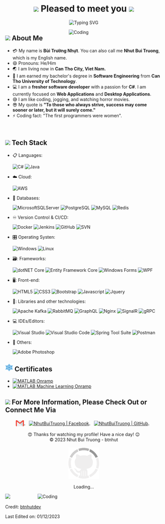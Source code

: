 <h1 align="center">
  <img src="https://media.giphy.com/media/hvRJCLFzcasrR4ia7z/giphy.gif" width="35">
    Pleased to meet you
  <img src="https://media.giphy.com/media/hvRJCLFzcasrR4ia7z/giphy.gif" width="35">
</h1>

<div align="center">
  
![Typing SVG](https://readme-typing-svg.herokuapp.com?font=ROBOT&size=25&color=39FF14&background=000000&center=true&vCenter=true&width=490&lines=%3E+Hi,+I'm+Nhut+Bui+Truong)

</div>

<img align="right" alt="Coding" width="300" src="https://testbytesnxtjsbackend.technoallianceindia.com/wp-content/uploads/2020/02/tenor-1.gif">

## <img src="https://c.tenor.com/NCRHhqkXrJYAAAAi/programmers-go-internet.gif" width="25">  <b>About Me</b>
- :credit_card: My name is **Bùi Trường Nhựt**. You can also call me **Nhut Bui Truong**, which is my English name.
- 😄 Pronouns: He/Him
- :earth_asia: I am living now in **Can Tho City, Viet Nam.**
- :school: I am earned my bachelor's degree in **Software Engineering** from **Can Tho University of Technology**.
- 💻 I am a **fresher software developer** with a passion for **C#**. I am currently focused on **Web Applications** and **Desktop Applications**.
- :sweat_smile: I am like coding, jogging, and watching horror movies.
- :sunglasses: My quote is **"To those who always strive, success may come sooner or later, but it will surely come."**
- ⚡ Coding fact: "The first programmers were women".

<br>

## <img src="https://media2.giphy.com/media/QssGEmpkyEOhBCb7e1/giphy.gif?cid=ecf05e47a0n3gi1bfqntqmob8g9aid1oyj2wr3ds3mg700bl&rid=giphy.gif" width ="25"><b> Tech Stack</b>

<p align="center">

- 📋 Languages:
    
    ![C#](https://img.shields.io/badge/C%23-8A2BE2.svg?style=for-the-badge&logo=C%23)
    ![Java](https://custom-icon-badges.demolab.com/badge/Java-007396.svg?style=for-the-badge&logo=java&logoColor=white)
    
- ☁️ Cloud:

    ![AWS](https://img.shields.io/badge/Amazon_AWS-232F3E?style=for-the-badge&logo=amazon-aws&logoColor=white)
    
- 💾 Databases:
  
    ![MicrosoftSQLServer](https://img.shields.io/badge/Microsoft%20SQL%20Sever-CC2927?style=for-the-badge&logo=microsoft%20sql%20server&logoColor=white) 
    ![PostgreSQL](https://img.shields.io/badge/PostgreSQL-4169E1?style=for-the-badge&logo=postgresql&logoColor=fff) 
    ![MySQL](https://img.shields.io/badge/mysql-%2300f.svg?style=for-the-badge&logo=mysql&logoColor=white)
    ![Redis](https://img.shields.io/badge/Redis-black?style=for-the-badge&logo=Redis)

- ♾️ Version Control & CI/CD:

    ![Docker](https://img.shields.io/badge/docker-%230db7ed.svg?style=for-the-badge&logo=docker&logoColor=white)
    ![Jenkins](https://img.shields.io/badge/jenkins-%232C5263.svg?style=for-the-badge&logo=jenkins&logoColor=white)
    ![GitHub](https://img.shields.io/badge/github-%23121011.svg?style=for-the-badge&logo=github&logoColor=white)
    ![SVN](https://img.shields.io/badge/SVN-blue?style=for-the-badge&logo=Subversion)
    
- 🎛️ Operating Systen:
  
    ![Windows](https://img.shields.io/badge/Windows-0078D6?style=for-the-badge&logo=windows&logoColor=white)
    ![Linux](https://img.shields.io/badge/Linux-FCC624?style=for-the-badge&logo=linux&logoColor=black)

- 🗃️: Frameworks:

    ![dotNET Core](https://img.shields.io/badge/.NET%20Core-purple?style=for-the-badge&logo=dotNET)
    ![Entity Framework Core](https://img.shields.io/badge/Entity%20Framework%20Core-purple?style=for-the-badge&logo=dotnet)
    ![Windows Forms](https://img.shields.io/badge/Windows%20Forms-purple?style=for-the-badge&logo=dotnet)
    ![WPF](https://img.shields.io/badge/WPF-purple?style=for-the-badge&logo=dotnet)

- 🖥️: Front-end:
  
    ![HTML5](https://img.shields.io/badge/html5%20-%23E34F26.svg?&style=for-the-badge&logo=html5&logoColor=white)
    ![CSS3](https://img.shields.io/badge/css3%20-%231572B6.svg?&style=for-the-badge&logo=css3&logoColor=white)
    ![Bootstrap](https://img.shields.io/badge/bootstrap%20-%23563D7C.svg?&style=for-the-badge&logo=bootstrap&logoColor=white)
    ![Javascript](https://img.shields.io/badge/javascript%20-%23323330.svg?&style=for-the-badge&logo=javascript&logoColor=%23F7DF1E)
    ![Jquery](https://img.shields.io/badge/-JQuery-blue?style=for-the-badge&logo=jquery)
    
- 📑: Libraries and other technologies:

    ![Apache Kafka](https://img.shields.io/badge/Apache%20Kafka-000.svg?style=for-the-badge&logo=apachekafka)
    ![RabbitMQ](https://img.shields.io/badge/RabbitMQ-black?style=for-the-badge&logo=RabbitMQ)
    ![GraphQL](https://img.shields.io/badge/GraphQL-pink.svg?style=for-the-badge&logo=GraphQL&logoColor=white)
    ![Nginx](https://img.shields.io/badge/Nginx-green?style=for-the-badge&logo=nginx)
    ![SignalR](https://img.shields.io/badge/SignalR-purple?style=for-the-badge&logo=SignalR)
    ![gRPC](https://img.shields.io/badge/gRPC-blue?style=for-the-badge&logo=gRPC)

- 💻 IDEs/Editors:
  
    ![Visual Studio](https://img.shields.io/badge/Visual%20Studio-purple?style=for-the-badge&logo=Visual%20Studio)
    ![Visual Studio Code](https://img.shields.io/badge/Visual%20Studio%20Code-0078d7.svg?style=for-the-badge&logo=visual-studio-code&logoColor=white)
    ![Spring Tool Suite](https://img.shields.io/badge/Spring%20Tool%20Suite-green.svg?style=for-the-badge&logo=Spring)
    ![Postman](https://img.shields.io/badge/Postman-FF6C37?style=for-the-badge&logo=Postman&logoColor=white)

- 🧰 Others:
  
    ![Adobe Photoshop](https://img.shields.io/badge/adobe%20photoshop-%2331A8FF.svg?style=for-the-badge&logo=adobe%20photoshop&logoColor=white)
  
</p>

## <img src='https://raw.githubusercontent.com/acervenky/animated-github-badges/master/assets/acbadge.gif' width='25' height='25'><b> Certificates</b>

- [![MATLAB](https://img.shields.io/badge/-MATLAB-orange) Onramp](https://matlabacademy.mathworks.com/progress/share/certificate.html?id=c2f444b8-d6ce-4eef-9934-48d7fa7da2d1)
- [![MATLAB](https://img.shields.io/badge/-MATLAB-orange) Machine Learning Onramp](https://matlabacademy.mathworks.com/progress/share/certificate.html?id=ad7fb8de-67d7-487f-95ee-f3871a61b1e1)
  

## <img src='https://raw.githubusercontent.com/ShahriarShafin/ShahriarShafin/main/Assets/handshake.gif' width="80px"> For More Information, Please Check Out or Connect Me Via
<p align="center">
  <a href="mailto:btnhut.dev@gmail.com" >
    <img align="center" alt="NhutBuiTruong | Gmail" width="26px" src="https://github.com/SatYu26/SatYu26/blob/master/Assets/Gmail.svg" />
  </a> &nbsp;&nbsp;
  
  <a href="https://web.facebook.com/profile.php?id=100011575898302" target="_blank">
      <img align="center" alt="NhutBuiTruong | Facebook" width="24px" src="https://upload.wikimedia.org/wikipedia/en/thumb/0/04/Facebook_f_logo_%282021%29.svg/100px-Facebook_f_logo_%282021%29.svg.png" />
  </a> &nbsp;&nbsp;
  
  <a href="https://profile-summary-for-github.herokuapp.com/user/tienhuynh-tn" target="_blank">
    <img align="center" alt="NhutBuiTruong | GitHub" width="26px" src="https://upload.wikimedia.org/wikipedia/commons/thumb/a/ae/Github-desktop-logo-symbol.svg/1024px-Github-desktop-logo-symbol.svg.png" />
  </a> &nbsp;&nbsp;
<p> 
  
<div align="center">
  😍 Thanks for watching my profile! Have a nice day! 😉 <br/>
  &copy; 2023 Nhut Bui Truong - btnhut
</div>

<br> 

<div align=center>
    <img src="https://raw.githubusercontent.com/AhmedFathyDev/AhmedFathyDev/main/GitHub.gif" alt="GitHub Octocat Logo" height="100">
    <p>Loading...</p>
</div>

<img src="https://user-images.githubusercontent.com/73097560/115834477-dbab4500-a447-11eb-908a-139a6edaec5c.gif">

<img align="right" alt="Coding" width="400" src="https://octodex.github.com/images/daftpunktocat-guy.gif">

Credit: [btnhutdev](https://github.com/btnhutdev)

Last Edited on: 01/12/2023
